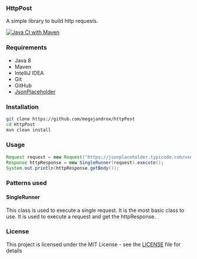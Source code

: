 ### HttpPost

A simple library to build http requests.

[![Java CI with Maven](https://github.com/megajandrox/httpPost/actions/workflows/maven.yml/badge.svg)](https://github.com/megajandrox/httpPost/actions/workflows/maven.yml)

### Requirements

* Java 8    
* Maven
* IntelliJ IDEA
* Git
* GitHub
* [JsonPlaceholder](https://jsonplaceholder.typicode.com/)

### Installation

```bash
git clone https://github.com/megajandrox/httpPost
cd HttpPost
mvn clean install
```
### Usage

```java
Request request = new Request("https://jsonplaceholder.typicode.com/users/1", "GET");
Response httpResponse = new SingleRunner(request).execute();
System.out.println(httpResponse.getBody());
```
### Patterns used 

#### SingleRunner

This class is used to execute a single request. It is the most basic class to use. 
It is used to execute a request and get the httpResponse.

### License

This project is licensed under the MIT License - see the [LICENSE](LICENSE) file for details


